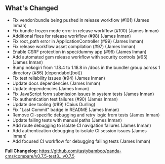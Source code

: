 ## What's Changed

- Fix vendor/bundle being pushed in release workflow (#101) (James Inman)
- Fix bundle frozen mode error in release workflow (#100) (James Inman)
- Additional fixes for release workflow (#98) (James Inman)
- Fix root_path error in ApplicationController (#99) (James Inman)
- Fix release workflow asset compilation (#97) (James Inman)
- Enable CSRF protection in spec/dummy app (#96) (James Inman)
- Add automated gem release workflow with security controls (#95) (James Inman)
- Bump nokogiri from 1.18.4 to 1.18.8 in /docs in the bundler group across 1 directory (#86) (dependabot[bot])
- Fix test reliability issues (#94) (James Inman)
- Update docs dependencies (James Inman)
- Update dependencies (James Inman)
- Fix JavaScript form submission issues in system tests (James Inman)
- Fix authentication test failures (#90) (James Inman)
- Update dev tooling (#89) (Caius Durling)
- Fix "Last Commit" badge in README (James Inman)
- Remove CI-specific debugging and retry logic from tests (James Inman)
- Update failing tests with manual paths (James Inman)
- Add route debugging to isolate CI navigation failures (James Inman)
- Add authentication debugging to isolate CI session issues (James Inman)
- Add focused CI workflow for debugging failing tests (James Inman)

**Full Changelog**: https://github.com/tastybamboo/panda-cms/compare/v0.7.5-test3...v0.7.5
